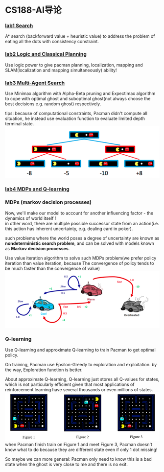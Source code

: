 # CS188-AI导论

### [lab1 Search](https://inst.eecs.berkeley.edu/~cs188/sp23/projects/proj1/) 
A* search (backforward value + heuristic value) to address the problem of eating all the dots with consistency constraint.

### [lab2 Logic and Classical Planning](https://inst.eecs.berkeley.edu/~cs188/sp23/projects/proj2/)  
Use logic power to give pacman planning, localization, mapping and SLAM(localization and mapping simultaneously) ability!

### [lab3 Multi-Agent Search](https://inst.eecs.berkeley.edu/~cs188/sp23/projects/proj3/)
Use Minimax algorithm with Alpha-Beta pruning and Expectimax algorithm to cope with optimal ghost and suboptimal ghost(not always choose the best decisions e.g. random ghost) respectively. 

tips: because of computational constraints, Pacman didn't compute all situation, he instead use evaluation function to evaluate limited depth terminal state. 
![img.png](minimax.png)

### [lab4 MDPs and Q-learning](https://inst.eecs.berkeley.edu/~cs188/sp23/projects/proj4/)
### MDPs (markov decision processes)
Now, we'll make our model to account for another influencing factor - the dynamics of world itself !   
in other word, there are multiple possible successor state from an action(i.e. this action has inherent uncertainty, e.g. dealing card in poker).

such problems where the world poses a degree of uncertainty are known as **nondeterministic search problem**, and can be solved with models known as **Markov decision processes**.

Use value iteration algorithm to solve such MDPs problem(we prefer policy iteration than value iteration, because The convergence of policy tends to be much faster than the convergence of value)
![img.png](mdp.png)

### Q-learning
Use Q-learning and approximate Q-learning to train Pacman to get optimal policy.  

On training, Pacman use Epsilon-Greedy to exploration and exploitation. by the way, Exploration function
is better.

About approximate Q-learning, Q-learning just stores all Q-values for states, which is not particularly efficient given that most applications of reinforcement learning have several thousands or even millions of states.
![img_1.png](approximate_qlearning.png)
when Pacman finish train on Figure 1 and meet Figure 3, Pacman doesn't know what to do because they are different state even if only 1 dot missing!  

So maybe we can more general: Pacman only need to know this is a bad state when the ghost is very close to me and there is no exit.


